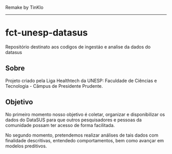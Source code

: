


Remake by TinKlo






----------------------------------------------------------


# fct-unesp-datasus
Repositório destinato aos codigos de ingestáo e analise da dados do datasus


## Sobre

Projeto criado pela Liga Healthtech da UNESP: Faculdade de Ciências e Tecnologia - Câmpus de Presidente Prudente.

## Objetivo

No primeiro momento nosso objetivo é coletar, organizar e disponibilizar os dados do DataSUS para que outros pesquisadores e pessoas da comunidade possam ter acesso de forma facilitada.

No segundo momento, pretendemos realizar análises de tais dados com finalidade descritivas, entendedo comportamentos, bem como avançar em modelos preditivos.
